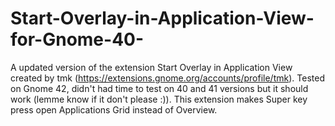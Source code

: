 # Start-Overlay-in-Application-View-for-Gnome-40-
A updated version of the extension Start Overlay in Application View created by tmk (https://extensions.gnome.org/accounts/profile/tmk). Tested on Gnome 42, didn't had time to test on 40 and 41 versions but it should work (lemme know if it don't please :)). This extension makes Super key press open Applications Grid instead of Overview.
